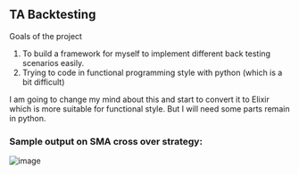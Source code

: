 ## TA Backtesting

Goals of the project
1. To build a framework for myself to implement different back testing scenarios easily. 
2. Trying to code in functional programming style with python (which is a bit difficult)

I am going to change my mind about this and start to convert it to Elixir which is more suitable for functional style. But I will need some parts remain in python.

### Sample output on SMA cross over strategy:

![image](https://user-images.githubusercontent.com/772474/59975346-9c93da80-95b7-11e9-8025-ec52b6230cce.png)
